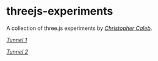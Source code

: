 threejs-experiments
===================

A collection of three.js experiments by *[Christopher Caleb](http://www.yeahbutisitflash.com/?page_id=2)*.

*[Tunnel 1](http://www.yeahbutisitflash.com/?p=6528)*

*[Tunnel 2](http://www.yeahbutisitflash.com/?p=6528)*

